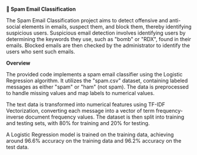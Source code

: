 **📧 Spam Email Classification**

The Spam Email Classification project aims to detect offensive and anti-social elements in emails, suspect them, and block them, thereby identifying suspicious users. Suspicious email detection involves identifying users by determining the keywords they use, such as "bomb" or "RDX", found in their emails. Blocked emails are then checked by the administrator to identify the users who sent such emails.

**Overview**

The provided code implements a spam email classifier using the Logistic Regression algorithm. It utilizes the "spam.csv" dataset, containing labeled messages as either "spam" or "ham" (not spam). The data is preprocessed to handle missing values and map labels to numerical values.

The text data is transformed into numerical features using TF-IDF Vectorization, converting each message into a vector of term frequency-inverse document frequency values. The dataset is then split into training and testing sets, with 80% for training and 20% for testing.

A Logistic Regression model is trained on the training data, achieving around 96.6% accuracy on the training data and 96.2% accuracy on the test data.
